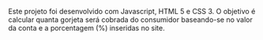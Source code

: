 Este projeto foi desenvolvido com Javascript, HTML 5 e CSS 3. O objetivo é calcular quanta gorjeta será cobrada do consumidor baseando-se no valor da conta e a porcentagem (%) inseridas no site.